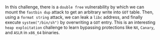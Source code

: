 In this challenge, there is a `double free` vulnerability by which we can mount the `fastbin dup` attack to get an arbitrary write into `GOT` table. Then, using a `format string` attack, we can leak a `libc` address, and finally execute `system("/bin/sh")` by overwriting a `GOT` entry. This is an interesting `heap exploitation` challenge to learn bypassing protections like `NX`, `Canary`, and `ASLR` in `x86_64` binaries.